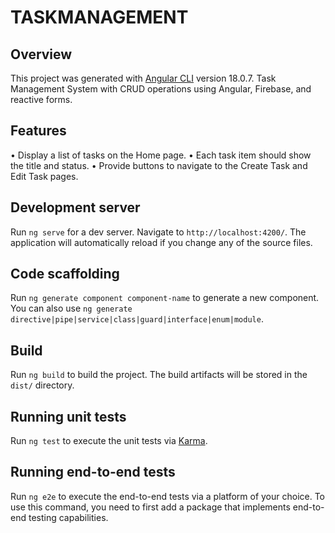 
# TASKMANAGEMENT

## Overview

This project was generated with [Angular CLI](https://github.com/angular/angular-cli) version 18.0.7. Task Management System with CRUD operations using Angular, Firebase, and reactive forms.

## Features

• Display a list of tasks on the Home page. 
• Each task item should show the title and status. 
• Provide buttons to navigate to the Create Task and Edit Task pages.

## Development server

Run `ng serve` for a dev server. Navigate to `http://localhost:4200/`. The application will automatically reload if you change any of the source files.

## Code scaffolding

Run `ng generate component component-name` to generate a new component. You can also use `ng generate directive|pipe|service|class|guard|interface|enum|module`.

## Build

Run `ng build` to build the project. The build artifacts will be stored in the `dist/` directory.

## Running unit tests

Run `ng test` to execute the unit tests via [Karma](https://karma-runner.github.io).

## Running end-to-end tests

Run `ng e2e` to execute the end-to-end tests via a platform of your choice. To use this command, you need to first add a package that implements end-to-end testing capabilities.

